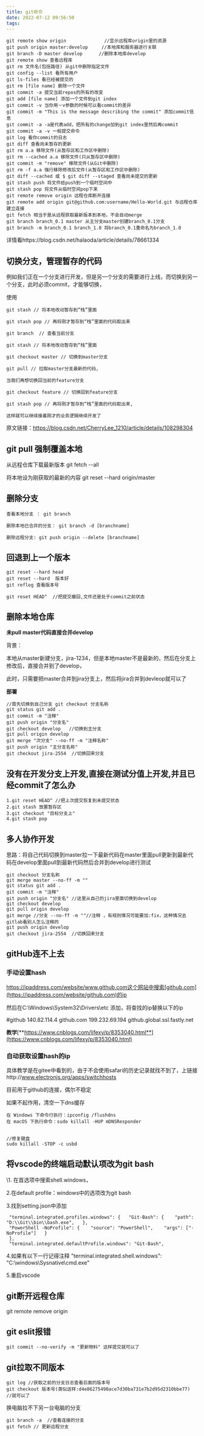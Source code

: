 ```yaml
---
title: git命令
date: 2022-07-12 09:56:50
tags:
---
```



```shell
git remote show origin         		//显示远程库origin里的资源 
git push origin master:develop     //本地库和服务器进行关联
git branch -D master develop      //删除本地库develop
git remote show 查看远程库
git rm 文件名(包括路径) 从git中删除指定文件
git config --list 看所有用户
git ls-files 看已经被提交的
git rm [file name] 删除一个文件
git commit -a 提交当前repos的所有的改变
git add [file name] 添加一个文件到git index
git commit -v 当你用－v参数的时候可以看commit的差异
git commit -m "This is the message describing the commit" 添加commit信息
git commit -a -a是代表add，把所有的change加到git index里然后再commit
git commit -a -v 一般提交命令
git log 看你commit的日志
git diff 查看尚未暂存的更新
git rm a.a 移除文件(从暂存区和工作区中删除)
git rm --cached a.a 移除文件(只从暂存区中删除)
git commit -m "remove" 移除文件(从Git中删除)
git rm -f a.a 强行移除修改后文件(从暂存区和工作区中删除)
git diff --cached 或 $ git diff --staged 查看尚未提交的更新
git stash push 将文件给push到一个临时空间中
git stash pop 将文件从临时空间pop下来
git remote remove origin 远程仓库断开连接
git remote add origin git@github.com:username/Hello-World.git 与远程仓库建立连接
git fetch 相当于是从远程获取最新版本到本地，不会自动merge
git branch branch_0.1 master 从主分支master创建branch_0.1分支
git branch -m branch_0.1 branch_1.0 将branch_0.1重命名为branch_1.0
```

详情看https://blog.csdn.net/halaoda/article/details/78661334

## **切换分支，管理暂存的代码**

例如我们正在一个分支进行开发，但是另一个分支的需要进行上线，而切换到另一个分支，此时必须commit，才能够切换，

使用

```
git stash // 将本地改动暂存到“栈”里面 

git stash pop // 再将刚才暂存到“栈”里面的代码取出来

git branch  // 查看当前分支  

git stash // 将本地改动暂存到“栈”里面  

git checkout master // 切换到master分支  

git pull // 拉取master分支最新的代码,

当我们再想切换回当前的feature分支  

git checkout feature // 切换回到feature分支  

git stash pop // 再将刚才暂存到“栈”里面的代码取出来,

这样就可以继续接着刚才的业务逻辑继续开发了
```



 原文链接：https://blog.csdn.net/CherryLee_1210/article/details/108298304

## **git pull 强制覆盖本地**

从远程仓库下载最新版本 git fetch --all  

将本地设为刚获取的最新的内容  git reset --hard origin/master

## **删除分支**

```
查看本地分支 ： git branch 

删除本地已合并的分支： git branch -d [branchname] 

删除远程分支: git push origin --delete [branchname]
```

## 回退到上一个版本

```
git reset --hard head
git reset --hard  版本好
git reflog 查看版本号

git reset HEAD^  //把提交撤回,文件还是处于commit之前状态
```

## **删除本地仓库**

**未pull master代码直接合并develop**

背景：

本地从master新建分支，jira-1234，但是本地master不是最新的，然后在分支上修改后，直接合并到了develop，

此时，只需要把master合并到jira分支上，然后将jira合并到devleop就可以了

**部署**

```
//首先切换到自己分支 git checkout 分支名称 
git status git add . 
git commit -m "注释" 
git push origin "分支名" 
git checkout develop   //切换到主分支 
git pull origin develop 
git merge "次分支" --no-ff -m "注释名称" 
git push origin "主分支名称" 
git checkout jira-2554  //切换回来分支
```



## **没有在开发分支上开发,直接在测试分值上开发,并且已经commit了怎么办**

```
1.git reset HEAD^ //把上次提交恢复到未提交状态 
2.git stash 放置暂存区 
3.git checkout "目标分支上" 
4.git stash pop
```



## **多人协作开发**

思路：将自己代码切换到master拉一下最新代码在master里面pull更新到最新代码在develop里面pull到最新代码然后合并到develop进行测试

```
git checkout 分支名称 
git merge master --no-ff -m "" 
git status git add . 
git commit -m "注释" 
git push origin "分支名" //这里从自己的jira里面切换到develop 
git checkout develop 
git pull origin develop 
git merge //分支 --no-ff -m ""//注释 ，有规则情况可能要加:fix，这种情况去gitlab看别人怎么注释的 
git push origin develop 
git checkout jira-2554  //切换回来分支 
```



## **gitHub连不上去**

### 手动设置hash

https://ipaddress.com/website/www.github.com这个网站中搜索[github.com](https://ipaddress.com/website/github.com)的ip

然后在C:\Windows\System32\Drivers\etc      添加，将查找的ip替换以下的ip

\#github 140.82.114.4 github.com  199.232.69.194 github.global.ssl.fastly.net   

**教学**[**https://www.cnblogs.com/lifexy/p/8353040.html**](https://www.cnblogs.com/lifexy/p/8353040.html)

### 自动获取设置hash的ip

​	具体教学是在gitee中看到的，由于不会使用safari的历史记录就找不到了，上链接http://www.electronjs.org/apps/switchhosts

目前用于github的连接，偶尔不稳定

如果不起作用，清空一下dns缓存

```
在 Windows 下命令行执行：ipconfig /flushdns
在 macOS 下执行命令：sudo killall -HUP mDNSResponder


//修复键盘
sudo killall -STOP -c usbd
```







## **将vscode的终端启动默认项改为git bash**

\1. 在首选项中搜索shell.windows，

 2.在default profile：windows中的选项改为git bash 

3.找到setting.json中添加 

```
 "terminal.integrated.profiles.windows": {   "Git-Bash": {    "path": "D:\\Git\\bin\\bash.exe",   }, 
 "PowerShell -NoProfile": {    "source": "PowerShell",    "args": ["-NoProfile"]   } 
 }, 
 "terminal.integrated.defaultProfile.windows": "Git-Bash",  
```

 4.如果有以下一行记得注释 "terminal.integrated.shell.windows": "C:\\windows\\Sysnative\\cmd.exe"  

5.重启vscode

## git断开远程仓库

git remote remove origin



## git eslit报错

```
git commit --no-verify -m "更新物料" 这样提交就可以了 
```

## git拉取不同版本

```
git log //获取之前的分支日志查看后面的版本号
git checkout 版本号(类似这样:d4e86275490ace7d30ba731e7b2d95d2310bbe77)  //就可以了
```

换电脑拉不下另一台电脑的分支

```
git branch -a  //查看连接的分支
git fetch // 更新远程分支
```

